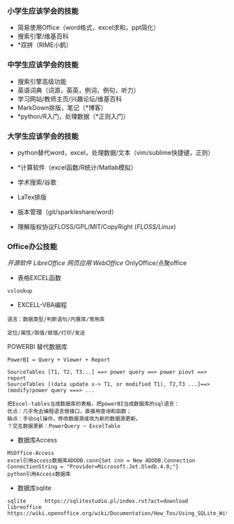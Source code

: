 
### 小学生应该学会的技能

- 简易使用Office（word格式，excel求和，ppt简化）
- 搜索引擎/维基百科
- *双拼（RIME小鹤）

### 中学生应该学会的技能

- 搜索引擎高级功能
- 英语词典（词源，英英，例词，例句，听力）
- 学习网站/教师主页/兴趣论坛/维基百科
- MarkDown排版，笔记（*博客）
- *python/R入门，处理数据（*正则入门）


### 大学生应该学会的技能

- python替代word，excel，处理数据/文本（vim/sublime快捷键，正则）
- *计算软件（excel函数/R统计/Matlab模拟）

- 学术搜索/谷歌
- LaTex排版
- 版本管理（git/sparkleshare/word）

- 理解版权协议FLOSS/GPL/MIT/CopyRight (*FLOSS/Linux*)


### Office办公技能
*开源软件 LibreOffice*
*网页应用 WebOffice* OnlyOffice/点聚office
- 表格EXCEL函数
```
vslookup
```

- EXCELL-VBA编程
```
语言：数据类型/判断语句/内置库/常用库

定位/属性/取值/赋值/打印/发送
```

POWERBI 替代数据库
```
PowerBI = Query + Viewer + Report

SourceTables [T1, T2, T3...] ==> power query ==> power piovt ==> report 
SourceTables [(data update x-> T1, or modified T1), T2,T3 ...]==> (modify)power query ===> ...

把Excel-tables当成数据库的表格，把powerBI当成数据库的sql语言：
优点：几乎免去编程语言做接口，直接用查询和函数；
缺点：手动sql操作，修改数据源或改为新的数据源更新。
？交互数据更新：PowerQuery ~ ExcelTable
```

- 数据库Access
```
MSOffice-Access
excel引用access数据库ADODB.conn{Set cnn = New ADODB.Connection ConnectionString = "Provider=Microsoft.Jet.Oledb.4.0;"}
python引用Access数据库
```
- 数据库sqlite
```
sqlite      https://sqlitestudio.pl/index.rvt?act=download
libreoffice https://wiki.openoffice.org/wiki/Documentation/How_Tos/Using_SQLite_With_OpenOffice.org
```


